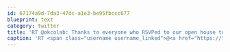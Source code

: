 ```yaml
---
id: 67174a9d-7da3-47dc-a1e3-be95fbccc677
blueprint: text
category: twitter
title: 'RT @okcolab: Thanks to everyone who RSVPed to our open house tonight.  See you all there, 4:30!'
caption: 'RT <span class="username username_linked">@<a href="https://twitter.com/okcolab" title="Okanagan coLab">okcolab</a></span>: Thanks to everyone who RSVPed to our open house tonight.  See you all there, 4:30!'
---
```

